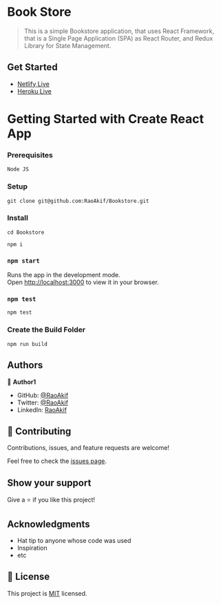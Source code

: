 # Book Store

> This is a simple Bookstore application, that uses React Framework, that is a Single Page Application (SPA) as React Router, and Redux Library for State Management.


## Get Started
 * [Netlify Live](https://bookstore-raoakif.netlify.app/)
 * [Heroku Live](https://bookstore-raoakif.herokuapp.com/)


# Getting Started with Create React App
### Prerequisites
`Node JS`

### Setup
```
git clone git@github.com:RaoAkif/Bookstore.git
```
### Install
```
cd Bookstore
```
```
npm i
```

### `npm start`
Runs the app in the development mode.\
Open [http://localhost:3000](http://localhost:3000) to view it in your browser.

### ```npm test```
```
npm test
```

### Create the Build Folder
```
npm run build
```

## Authors

👤 **Author1**

- GitHub: [@RaoAkif](https://github.com/RaoAkif)
- Twitter: [@RaoAkif](https://twitter.com/RaoAkif)
- LinkedIn: [RaoAkif](https://linkedin.com/in/RaoAkif)

## 🤝 Contributing

Contributions, issues, and feature requests are welcome!

Feel free to check the [issues page](../../issues/).

## Show your support

Give a ⭐️ if you like this project!

## Acknowledgments

- Hat tip to anyone whose code was used
- Inspiration
- etc

## 📝 License

This project is [MIT](./MIT.md) licensed.
